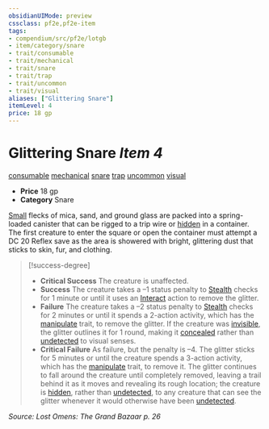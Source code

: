 ```yaml
---
obsidianUIMode: preview
cssclass: pf2e,pf2e-item
tags:
- compendium/src/pf2e/lotgb
- item/category/snare
- trait/consumable
- trait/mechanical
- trait/snare
- trait/trap
- trait/uncommon
- trait/visual
aliases: ["Glittering Snare"]
itemLevel: 4
price: 18 gp
---
```

# Glittering Snare *Item 4*  
[consumable](../../../rules/traits/consumable.md)  [mechanical](../../../rules/traits/mechanical.md)  [snare](../../../rules/traits/snare.md)  [trap](../../../rules/traits/trap.md)  [uncommon](../../../rules/traits/uncommon.md)  [visual](../../../rules/traits/visual.md)  

- **Price** 18 gp
- **Category** Snare

[Small](../../../rules/traits/small-b1.md) flecks of mica, sand, and ground glass are packed into a spring-loaded canister that can be rigged to a trip wire or [hidden](../../../rules/conditions.md#Hidden) in a container. The first creature to enter the square or open the container must attempt a DC 20 Reflex save as the area is showered with bright, glittering dust that sticks to skin, fur, and clothing.

> [!success-degree] 
> - **Critical Success** The creature is unaffected.
> - **Success** The creature takes a –1 status penalty to [Stealth](../../skills.md#Stealth) checks for 1 minute or until it uses an [Interact](../../../rules/actions/interact.md) action to remove the glitter.
> - **Failure** The creature takes a –2 status penalty to [Stealth](../../skills.md#Stealth) checks for 2 minutes or until it spends a 2-action activity, which has the [manipulate](../../../rules/traits/manipulate.md) trait, to remove the glitter. If the creature was [invisible](../../../rules/conditions.md#Invisible), the glitter outlines it for 1 round, making it [concealed](../../../rules/conditions.md#Concealed) rather than [undetected](../../../rules/conditions.md#Undetected) to visual senses.
> - **Critical Failure** As failure, but the penalty is –4. The glitter sticks for 5 minutes or until the creature spends a 3-action activity, which has the [manipulate](../../../rules/traits/manipulate.md) trait, to remove it. The glitter continues to fall around the creature until completely removed, leaving a trail behind it as it moves and revealing its rough location; the creature is [hidden](../../../rules/conditions.md#Hidden), rather than [undetected](../../../rules/conditions.md#Undetected), to any creature that can see the glitter whenever it would otherwise have been [undetected](../../../rules/conditions.md#Undetected).

*Source: Lost Omens: The Grand Bazaar p. 26*